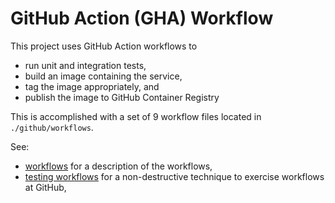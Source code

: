 # GitHub Action (GHA) Workflow

This project uses GitHub Action workflows to

- run unit and integration tests,
- build an image containing the service,
- tag the image appropriately, and
- publish the image to GitHub Container Registry

This is accomplished with a set of 9 workflow files located in `./github/workflows`.

See:
 - [workflows](./workflows.md) for a description of the workflows,
 - [testing workflows](./evaluating.md) for a non-destructive technique to exercise workflows at GitHub,
